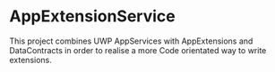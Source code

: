 # AppExtensionService
This project combines UWP AppServices with AppExtensions and DataContracts in order to realise a more Code orientated way to write extensions.
